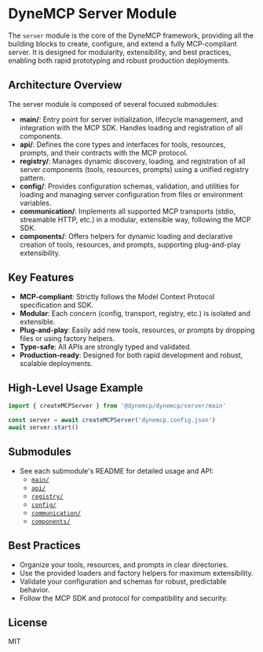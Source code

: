 # DyneMCP Server Module

The `server` module is the core of the DyneMCP framework, providing all the building blocks to create, configure, and extend a fully MCP-compliant server. It is designed for modularity, extensibility, and best practices, enabling both rapid prototyping and robust production deployments.

## Architecture Overview

The server module is composed of several focused submodules:

- **main/**: Entry point for server initialization, lifecycle management, and integration with the MCP SDK. Handles loading and registration of all components.
- **api/**: Defines the core types and interfaces for tools, resources, prompts, and their contracts with the MCP protocol.
- **registry/**: Manages dynamic discovery, loading, and registration of all server components (tools, resources, prompts) using a unified registry pattern.
- **config/**: Provides configuration schemas, validation, and utilities for loading and managing server configuration from files or environment variables.
- **communication/**: Implements all supported MCP transports (stdio, streamable HTTP, etc.) in a modular, extensible way, following the MCP SDK.
- **components/**: Offers helpers for dynamic loading and declarative creation of tools, resources, and prompts, supporting plug-and-play extensibility.

## Key Features
- **MCP-compliant**: Strictly follows the Model Context Protocol specification and SDK.
- **Modular**: Each concern (config, transport, registry, etc.) is isolated and extensible.
- **Plug-and-play**: Easily add new tools, resources, or prompts by dropping files or using factory helpers.
- **Type-safe**: All APIs are strongly typed and validated.
- **Production-ready**: Designed for both rapid development and robust, scalable deployments.

## High-Level Usage Example

```ts
import { createMCPServer } from '@dynemcp/dynemcp/server/main'

const server = await createMCPServer('dynemcp.config.json')
await server.start()
```

## Submodules
- See each submodule's README for detailed usage and API:
  - [`main/`](./main/README.md)
  - [`api/`](./api/README.md)
  - [`registry/`](./registry/README.md)
  - [`config/`](./config/README.md)
  - [`communication/`](./communication/README.md)
  - [`components/`](./components/README.md)

## Best Practices
- Organize your tools, resources, and prompts in clear directories.
- Use the provided loaders and factory helpers for maximum extensibility.
- Validate your configuration and schemas for robust, predictable behavior.
- Follow the MCP SDK and protocol for compatibility and security.

## License
MIT 